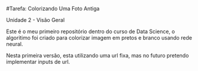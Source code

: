 #Tarefa: Colorizando Uma Foto Antiga

Unidade 2 - Visão Geral

Este é o meu primeiro repositório dentro do curso de Data Science, o algoritimo foi criado para colorizar imagem em pretos e branco usando rede neural.

Nesta primeira versão, esta utilizando uma url fixa, mas no futuro pretendo implementar inputs de url.
